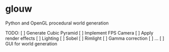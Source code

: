 glouw
=====
Python and OpenGL procedural world generation

TODO:
[ ] Generate Cubic Pyramid
[ ] Implement FPS Camera
[ ] Apply render effects
    [ ] Lighting
    [ ] Sobel
    [ ] Rimlight
    [ ] Gamma correction
    [ ] ...
[ ] GUI for world generation
